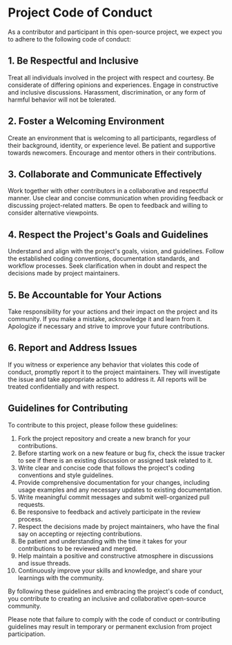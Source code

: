 # Project Code of Conduct

As a contributor and participant in this open-source project, we expect you to adhere to the following code of conduct:

## 1. Be Respectful and Inclusive

Treat all individuals involved in the project with respect and courtesy. Be considerate of differing opinions and experiences. Engage in constructive and inclusive discussions. Harassment, discrimination, or any form of harmful behavior will not be tolerated.

## 2. Foster a Welcoming Environment

Create an environment that is welcoming to all participants, regardless of their background, identity, or experience level. Be patient and supportive towards newcomers. Encourage and mentor others in their contributions.

## 3. Collaborate and Communicate Effectively

Work together with other contributors in a collaborative and respectful manner. Use clear and concise communication when providing feedback or discussing project-related matters. Be open to feedback and willing to consider alternative viewpoints.

## 4. Respect the Project's Goals and Guidelines

Understand and align with the project's goals, vision, and guidelines. Follow the established coding conventions, documentation standards, and workflow processes. Seek clarification when in doubt and respect the decisions made by project maintainers.

## 5. Be Accountable for Your Actions

Take responsibility for your actions and their impact on the project and its community. If you make a mistake, acknowledge it and learn from it. Apologize if necessary and strive to improve your future contributions.

## 6. Report and Address Issues

If you witness or experience any behavior that violates this code of conduct, promptly report it to the project maintainers. They will investigate the issue and take appropriate actions to address it. All reports will be treated confidentially and with respect.

## Guidelines for Contributing

To contribute to this project, please follow these guidelines:

1. Fork the project repository and create a new branch for your contributions.
2. Before starting work on a new feature or bug fix, check the issue tracker to see if there is an existing discussion or assigned task related to it.
3. Write clear and concise code that follows the project's coding conventions and style guidelines.
4. Provide comprehensive documentation for your changes, including usage examples and any necessary updates to existing documentation.
5. Write meaningful commit messages and submit well-organized pull requests.
6. Be responsive to feedback and actively participate in the review process.
7. Respect the decisions made by project maintainers, who have the final say on accepting or rejecting contributions.
8. Be patient and understanding with the time it takes for your contributions to be reviewed and merged.
9. Help maintain a positive and constructive atmosphere in discussions and issue threads.
10. Continuously improve your skills and knowledge, and share your learnings with the community.

By following these guidelines and embracing the project's code of conduct, you contribute to creating an inclusive and collaborative open-source community.

Please note that failure to comply with the code of conduct or contributing guidelines may result in temporary or permanent exclusion from project participation.
